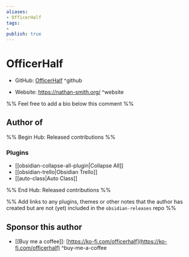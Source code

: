 ```yaml
---
aliases:
- OfficerHalf
tags:
- 
publish: true
---
```


# OfficerHalf

- GitHub: [OfficerHalf](https://github.com/OfficerHalf/) ^github
<!-- - Discord: `@` ^discord-->
- Website: <https://nathan-smith.org/> ^website
<!-- - [[Publish sites|Publish site]]: ^publish-->

%% Feel free to add a bio below this comment %%


## Author of

%% Begin Hub: Released contributions %%
### Plugins
- [[obsidian-collapse-all-plugin|Collapse All]]
- [[obsidian-trello|Obsidian Trello]]
- [[auto-class|Auto Class]]

%% End Hub: Released contributions %%

%% Add links to any plugins, themes or other notes that the author has created but are not (yet) included in the `obsidian-releases` repo %%

<!--
### Unlisted plugins

- 
-->

<!--
### Others

- 
-->

## Sponsor this author

- [[Buy me a coffee]]: [https://ko-fi.com/officerhalf](https://ko-fi.com/officerhalf) ^buy-me-a-coffee

<!--
- [[GitHub sponsors]]: [Sponsor @OfficerHalf on GitHub Sponsors](https://github.com/sponsors/OfficerHalf) ^github
- [[PayPal]]: ^paypal
- [[Patreon]]: ^patreon

-->

<!--
## Follow this author

- [[YouTube Channels|On YouTube]]: ^youtube
- Twitter: ^twitter
- ...
-->